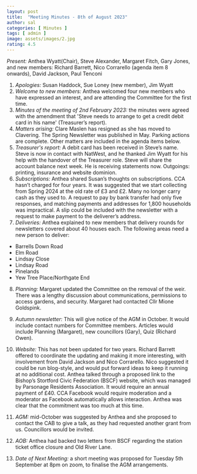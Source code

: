 ```yaml
---
layout: post
title:  "Meeting Minutes - 8th of August 2023"
author: sal
categories: [ Minutes ]
tags: [ admin ]
image: assets/images/2.jpg
rating: 4.5
---
```


*Present:*
Anthea Wyatt(Chair), Steve Alexander, Margaret Fitch, Gary Jones, and
new members: Richard Barrett, Nico Corrarello (agenda item 8 onwards), David Jackson,
Paul Tenconi
1. *Apologies:* Susan Haddock, Sue Loney (new member), Jim Wyatt
2. *Welcome to new members:* Anthea welcomed four new members who have expressed an interest, and are attending the Committee for the first time.
3. *Minutes of the meeting of 2nd February 2023:* the minutes were agreed with the amendment that 'Steve needs to arrange to get a credit debit card in his name' (Treasurer’s report).
4. *Matters arising:* Clare Maslen has resigned as she has moved to Clavering. The Spring Newsletter was published in May. Parking actions are complete. Other matters are included in the agenda items below.
5. *Treasurer's report:* A debit card has been received in Steve’s name. Steve is now in contact with NatWest, and he thanked Jim Wyatt for his help with the handover of the Treasurer role. Steve will share the account balance next week. He is receiving statements now.
Outgoings: printing, insurance and website dominion.
6. *Subscriptions:* Anthea shared Susan’s thoughts on subscriptions. CCA hasn’t charged for four years. It was suggested that we start collecting from Spring 2024 at the old rate of £3 and £2. Many no longer carry cash as they used to. A request to pay by bank transfer had only five responses, and matching payments and addresses for 1,800 households was impractical. A slip could be included with the newsletter with a request to make payment to the deliverer’s address.
7. *Deliveries:* Anthea explained to new members that delivery rounds for newsletters covered about 40 houses each. The following areas need a new person to deliver:
- Barrells Down Road
- Elm Road
- Lindsay Close
- Lindsay Road
- Pinelands
- Yew Tree Place/Northgate End
8. *Planning:* Margaret updated the Committee on the removal of the weir. There was a lengthy discussion about communications, permissions to access gardens, and security.
Margaret had contacted Cllr Mione Goldspink.

9. *Autumn newsletter:* This will give notice of the AGM in October. It would include contact numbers for Committee members. Articles would include Planning (Margaret), new councillors (Gary), Quiz (Richard Owen).
10. *Website:* This has not been updated for two years. Richard Barrett offered to coordinate the updating and making it more interesting, with involvement from David Jackson and Nico Corrarello. Nico suggested it could be run blog-style, and would put forward ideas to keep it running at no additional cost.
Anthea talked through a proposed link to the Bishop’s Stortford Civic Federation (BSCF) website, which was managed by Parsonage Residents Association. It would require an annual payment of £40. CCA Facebook would require moderation and a moderator as Facebook automatically allows interaction. Anthea was clear that the commitment was too much at this time.
11. *AGM:* mid-October was suggested by Anthea and she proposed to contact the CAB to give a talk, as they had requested another grant from us. Councillors would be invited.
12. *AOB:* Anthea had backed two letters from BSCF regarding the station ticket office closure and Old River Lane.
13. *Date of Next Meeting:* a short meeting was proposed for Tuesday 5th September at 8pm on zoom, to finalise the AGM arrangements.
